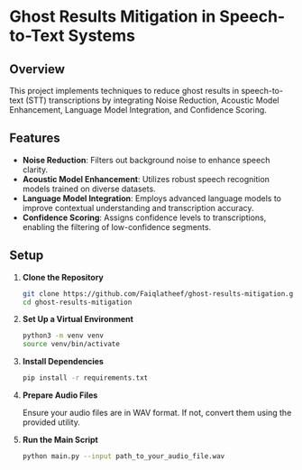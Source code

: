# Ghost Results Mitigation in Speech-to-Text Systems

## Overview

This project implements techniques to reduce ghost results in speech-to-text (STT) transcriptions by integrating Noise Reduction, Acoustic Model Enhancement, Language Model Integration, and Confidence Scoring.

## Features

- **Noise Reduction**: Filters out background noise to enhance speech clarity.
- **Acoustic Model Enhancement**: Utilizes robust speech recognition models trained on diverse datasets.
- **Language Model Integration**: Employs advanced language models to improve contextual understanding and transcription accuracy.
- **Confidence Scoring**: Assigns confidence levels to transcriptions, enabling the filtering of low-confidence segments.

## Setup

1. **Clone the Repository**

   ```bash
   git clone https://github.com/Faiqlatheef/ghost-results-mitigation.git
   cd ghost-results-mitigation

2. **Set Up a Virtual Environment**
   ```bash
   python3 -m venv venv
   source venv/bin/activate

3. **Install Dependencies**
   
   ```bash
   pip install -r requirements.txt

4. **Prepare Audio Files**

   Ensure your audio files are in WAV format. If not, convert them using the provided utility.

5. **Run the Main Script**
    ```bash
    python main.py --input path_to_your_audio_file.wav
